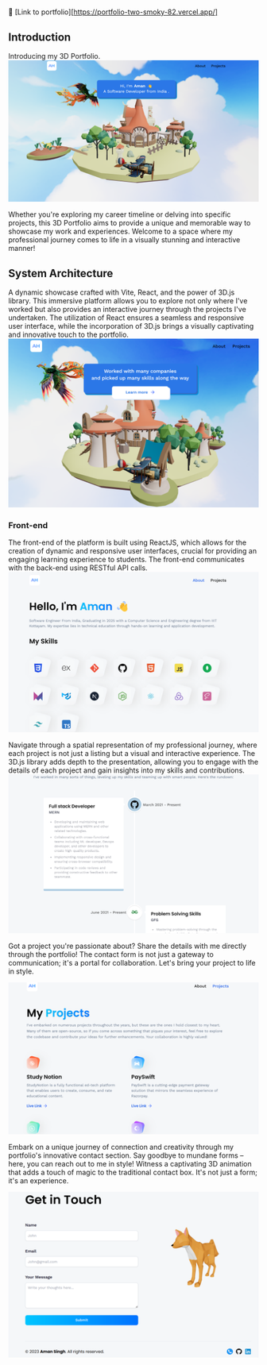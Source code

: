 
#
:rocket: [Link to portfolio][https://portfolio-two-smoky-82.vercel.app/]




## Introduction
Introducing my 3D Portfolio. 
![Main Page](images/portfolio_1.png)




Whether you're exploring my career timeline or delving into specific projects, this 3D Portfolio aims to provide a unique and memorable way to showcase my work and experiences. Welcome to a space where my professional journey comes to life in a visually stunning and interactive manner!
## System Architecture

A dynamic showcase crafted with Vite, React, and the power of 3D.js library. This immersive platform allows you to explore not only where I've worked but also provides an interactive journey through the projects I've undertaken. The utilization of React ensures a seamless and responsive user interface, while the incorporation of 3D.js brings a visually captivating and innovative touch to the portfolio.
![Main Page](images/portfolio_2.png)
### Front-end

The front-end of the platform is built using ReactJS, which allows for the creation of dynamic and responsive user interfaces, crucial for providing an engaging learning experience to students. The front-end communicates with the back-end using RESTful API calls.
![Main Page](images/portfolio_3.png)

Navigate through a spatial representation of my professional journey, where each project is not just a listing but a visual and interactive experience. The 3D.js library adds depth to the presentation, allowing you to engage with the details of each project and gain insights into my skills and contributions.
![Main Page](images/portfolio_4.png)


Got a project you're passionate about? Share the details with me directly through the portfolio! The contact form is not just a gateway to communication; it's a portal for collaboration. Let's bring your project to life in style.

![Main Page](images/portfolio_5.png)

Embark on a unique journey of connection and creativity through my portfolio's innovative contact section. Say goodbye to mundane forms – here, you can reach out to me in style! Witness a captivating 3D animation that adds a touch of magic to the traditional contact box. It's not just a form; it's an experience.

![Main Page](images/portfolio_6.png)


